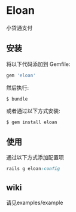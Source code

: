 # Eloan

小贷通支付

## 安装

将以下代码添加到 Gemfile:

```ruby
gem 'eloan'
```

然后执行:

    $ bundle

或者通过以下方式安装:

    $ gem install eloan

## 使用

通过以下方式添加配置项

```ruby
rails g eloan:config
```
## wiki

请见examples/example
